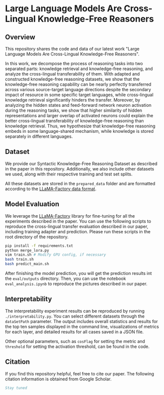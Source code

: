 # Large Language Models Are Cross-Lingual Knowledge-Free Reasoners

## Overview

This repository shares the code and data of our latest work "Large Language Models Are Cross-Lingual Knowledge-Free Reasoners".

In this work, we decompose the process of reasoning tasks into two separated parts: knowledge retrieval and knowledge-free reasoning, and analyze the cross-lingual transferability of them. With adapted and constructed knowledge-free reasoning datasets, we show that the knowledge-free reasoning capability can be nearly perfectly transferred across various source-target language directions despite the secondary impact of resource in some specific target languages, while cross-lingual knowledge retrieval significantly hinders the transfer. Moreover, by analyzing the hidden states and feed-forward network neuron activation during the reasoning tasks, we show that higher similarity of hidden representations and larger overlap of activated neurons could explain the better cross-lingual transferability of knowledge-free reasoning than knowledge retrieval. Thus, we hypothesize that knowledge-free reasoning embeds in some language-shared mechanism, while knowledge is stored separately in different languages. 

## Dataset
We provide our Syntactic Knowledge-Free Reasoning Dataset as described in the paper in this repository. Additionally, we also include other datasets we used, along with their respective training and test set splits.

All these datasets are stored in the `prepared_data` folder and are formatted according to the [LLaMA-Factory data format](https://github.com/hiyouga/LLaMA-Factory/blob/v0.8.2/data/README.md).

## Model Evaluation

We leverage the [LLaMA-Factory](https://github.com/hiyouga/LLaMA-Factory) library for fine-tuning for all the experiments described in the paper.
You can use the following scripts to reproduce the cross-lingual transfer evaluation described in our paper, including training adapter and prediction.
Please run these scripts in the root directory of the repository.

```bash
pip install -f requirements.txt
python merge_lora.py
vim train.sh # Modify GPU config, if necessary
bash train.sh
bash predict_main.sh
```

After finishing the model prediction, you will get the prediction results int the `eval/outputs` directory.
Then, you can use the notebook `eval_analysis.ipynb` to reproduce the pictures described in our paper.

## Interpretability
The interpretability experiment results can be reproduced by running `./interpretability.py`. You can select different datasets through the `dataSetPath` parameter. The output includes overall statistics and results for the top ten samples displayed in the command line, visualizations of metrics for each layer, and detailed results for all cases saved in a JSON file. 

Other optional parameters, such as `cosFlag` for setting the metric and `threshold` for setting the activation threshold, can be found in the code.

## Citation
If you find this repository helpful, feel free to cite our paper. The following citation information is obtained from Google Scholar. 
```bibtex
Stay tuned
```
